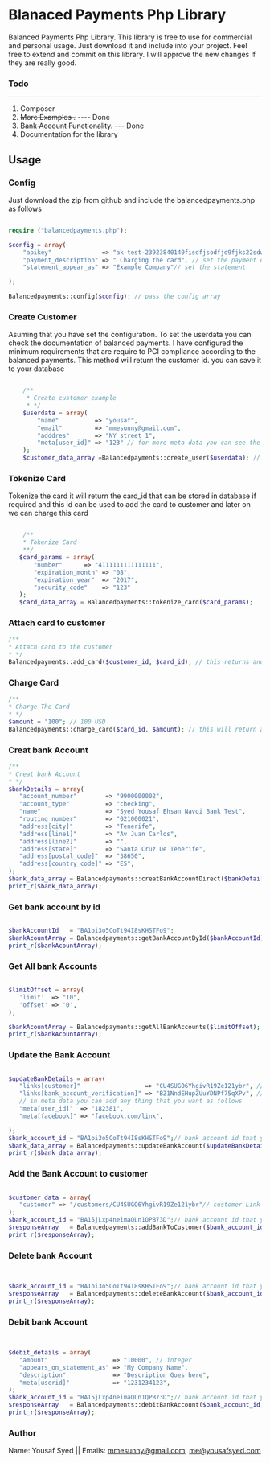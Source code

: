 Blanaced Payments Php Library
================

Balanced Payments Php Library. This library is free to use for commercial and personal usage. Just download it and include into your project. Feel free to extend and commit on this library. I will approve the new changes if they are really good. 

### Todo
---
1. Composer
2. ~~More Examples .~~ ---- Done
3. ~~Bank Account Functionality.~~ --- Done
4. Documentation for the library

Usage
-----

### Config
Just download the zip from github and include the balancedpayments.php as follows

```php

require ("balancedpayments.php");

$config = array(
	"apikey"              => "ak-test-23923840140fisdfjsodfjd9fjks22sdww", // set your api key secret
	"payment_description" => " Charging the card", // set the payment description
	"statement_appear_as" => "Example Company"// set the statement

);

Balancedpayments::config($config); // pass the config array

```
### Create Customer
Asuming that you have set the configuration. To set the userdata you can check the documentation of balanced payments. I have configured the minimum requirements that are require to PCI compliance according to the balanced payments. This method will return the customer id. you can save it to your database

```php

	/**
	 * Create customer example
	 * */
	$userdata = array(
		"name"          => "yousaf",
		"email"         => "mmesunny@gmail.com",
		"adddres"       => "NY street 1",
		"meta[user_id]" => "123" // for more meta data you can see the documentation in balanced api
	);
	$customer_data_array =Balancedpayments::create_user($userdata); // this will return an array

```

### Tokenize Card
Tokenize the card it will return the card_id that can be stored in database if required and this id can be used to add the card to customer and later on we can charge this card

 ```php

	 /**
	 * Tokenize Card
	 **/
	$card_params = array(
		"number"      => "4111111111111111",
		"expiration_month" => "08",
		"expiration_year"  => "2017",
		"security_code"    => "123"
	);
	$card_data_array = Balancedpayments::tokenize_card($card_params);

```


### Attach card to customer


 ```php
/**
 * Attach card to the customer
 * */
Balancedpayments::add_card($customer_id, $card_id); // this returns and array

```


### Charge Card


 ```php
/**
 * Charge The Card
 * */
 $amount = "100"; // 100 USD
Balancedpayments::charge_card($card_id, $amount); // this will return an array

```



### Creat bank Account


 ```php
/**
 * Creat bank Account
 * */
$bankDetails = array(
	"account_number"        => "9900000002",
	"account_type"          => "checking",
	"name"                  => "Syed Yousaf Ehsan Navqi Bank Test",
	"routing_number"        => "021000021",
	"address[city]"         => "Tenerife",
	"address[line1]"        => "Av Juan Carlos",
	"address[line2]"        => "",
	"address[state]"        => "Santa Cruz De Tenerife",
	"address[postal_code]"  => "38650",
	"address[country_code]" => "ES",
);
$bank_data_array = Balancedpayments::creatBankAccountDirect($bankDetails);
print_r($bank_data_array);

```



### Get bank account by id


 ```php

$bankAccountId   = "BA1oi3o5CoTt94I8sKHSTFo9";
$bankAcountArray = Balancedpayments::getBankAccountById($bankAccountId);
print_r($bankAcountArray);

```

### Get All bank Accounts 


 ```php

$limitOffset = array(
	'limit'  => "10",
	'offset' => '0',
);

$bankAcountArray = Balancedpayments::getAllBankAccounts($limitOffset);
print_r($bankAcountArray);

```


### Update the Bank Account


 ```php

$updateBankDetails = array(
	"links[customer]"                  => "CU4SUGO6YhgivR19Ze121ybr", // customer id
	"links[bank_account_verification]" => "BZ1NndEHupZUuYDNPf75qXPv", // verfication id
	// in meta data you can add any thing that you want as follows
	"meta[user_id]"  => "182381",
	"meta[facebook]" => "facebook.com/link",

);
$bank_account_id = "BA1oi3o5CoTt94I8sKHSTFo9";// bank account id that you want to edit
$bank_data_array = Balancedpayments::updateBankAccount($updateBankDetails, $bank_account_id);
print_r($bank_data_array);

```


### Add the Bank Account to customer


 ```php

$customer_data = array(
	"customer" => "/customers/CU4SUGO6YhgivR19Ze121ybr"// customer Link
);
$bank_account_id = "BA15jLxp4neimaQLn1QPB73D";// bank account id that you want to edit
$responseArray   = Balancedpayments::addBankToCustomer($bank_account_id, $customer_data);
print_r($responseArray);

```

### Delete bank Account


 ```php


$bank_account_id = "BA1oi3o5CoTt94I8sKHSTFo9";// bank account id that you want to edit
$responseArray   = Balancedpayments::deleteBankAccount($bank_account_id);
print_r($responseArray);

```




### Debit bank Account


 ```php


$debit_details = array(
	"amount"                  => "10000", // integer
	"appears_on_statement_as" => "My Company Name",
	"description"             => "Description Goes here",
	"meta[userid]"            => "1231234123",
);
$bank_account_id = "BA15jLxp4neimaQLn1QPB73D";// bank account id that you want to edit
$responseArray   = Balancedpayments::debitBankAccount($bank_account_id, $debit_details);
print_r($responseArray);

```

### Author
Name: Yousaf Syed
|| Emails: mmesunny@gmail.com, me@yousafsyed.com


